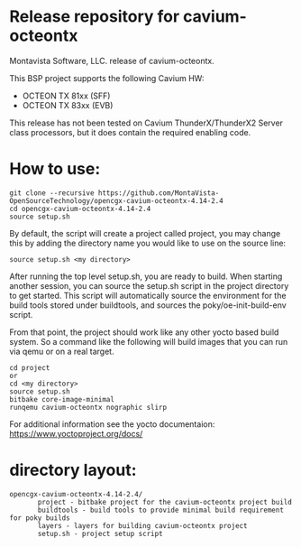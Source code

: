 # Release repository for cavium-octeontx

Montavista Software, LLC. release of cavium-octeontx. 

This BSP project supports the following Cavium HW:
- OCTEON TX 81xx (SFF)
- OCTEON TX 83xx (EVB)

This release has not been tested on Cavium ThunderX/ThunderX2 Server class processors, but it does contain the required enabling code.

How to use:
==========

```
git clone --recursive https://github.com/MontaVista-OpenSourceTechnology/opencgx-cavium-octeontx-4.14-2.4
cd opencgx-cavium-octeontx-4.14-2.4
source setup.sh
```
By default, the script will create a project called project, you may change this
by adding the directory name you would like to use on the source line:

```
source setup.sh <my directory>
```

After running the top level setup.sh, you are ready to build. When starting
another session, you can source the setup.sh script in the project directory
to get started. This script will automatically source the environment for
the build tools stored under buildtools, and sources the 
poky/oe-init-build-env script.

From that point, the project should work like any other yocto based build system. So
a command like the following will build images that you can run via qemu or on a real target.

```
cd project
or
cd <my directory>
source setup.sh
bitbake core-image-minimal 
runqemu cavium-octeontx nographic slirp
```

For additional information see the yocto documentaion: https://www.yoctoproject.org/docs/

directory layout:
================
```
opencgx-cavium-octeontx-4.14-2.4/
       project - bitbake project for the cavium-octeontx project build
       buildtools - build tools to provide minimal build requirement for poky builds
       layers - layers for building cavium-octeontx project
       setup.sh - project setup script  
```
